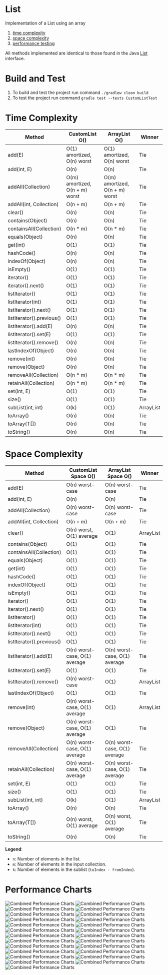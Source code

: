 # List

Implementation of a List using an array

1. [time complexity](https://github.com/bk10aao/CustomList/tree/main?tab=readme-ov-file#time-complexity)
2. [space complexity](https://github.com/bk10aao/CustomList/tree/main?tab=readme-ov-file#space-complexity)
3. [performance testing](https://github.com/bk10aao/CustomList/blob/main/README.md#performance-charts)

All methods implemented are identical to those found in the Java [List](https://docs.oracle.com/javase/8/docs/api/java/util/List.html) interface.

# Build and Test
1. To build and test the project run command `./gradlew clean build`
2. To test the project run command `gradle test --tests CustomListTest`

# Time Complexity
| Method                            | CustomList O()                 | ArrayList O()                  | Winner    |
|-----------------------------------|--------------------------------|--------------------------------|-----------|
| add(E)                            | O(1) amortized, O(n) worst     | O(1) amortized, O(n) worst     | Tie       |
| add(int, E)                       | O(n)                           | O(n)                           | Tie       |
| addAll(Collection)                | O(m) amortized, O(n + m) worst | O(m) amortized, O(n + m) worst | Tie       |
| addAll(int, Collection)           | O(n + m)                       | O(n + m)                       | Tie       |
| clear()                           | O(n)                           | O(n)                           | Tie       |
| contains(Object)                  | O(n)                           | O(n)                           | Tie       |
| containsAll(Collection)           | O(n * m)                       | O(n * m)                       | Tie       |
| equals(Object)                    | O(n)                           | O(n)                           | Tie       |
| get(int)                          | O(1)                           | O(1)                           | Tie       |
| hashCode()                        | O(n)                           | O(n)                           | Tie       |
| indexOf(Object)                   | O(n)                           | O(n)                           | Tie       |
| isEmpty()                         | O(1)                           | O(1)                           | Tie       |
| iterator()                        | O(1)                           | O(1)                           | Tie       |
| iterator().next()                 | O(1)                           | O(1)                           | Tie       |
| listIterator()                    | O(1)                           | O(1)                           | Tie       |
| listIterator(int)                 | O(1)                           | O(1)                           | Tie       |
| listIterator().next()             | O(1)                           | O(1)                           | Tie       |
| listIterator().previous()         | O(1)                           | O(1)                           | Tie       |
| listIterator().add(E)             | O(n)                           | O(n)                           | Tie       |
| listIterator().set(E)             | O(1)                           | O(1)                           | Tie       |
| listIterator().remove()           | O(n)                           | O(n)                           | Tie       |
| lastIndexOf(Object)               | O(n)                           | O(n)                           | Tie       |
| remove(int)                       | O(n)                           | O(n)                           | Tie       |
| remove(Object)                    | O(n)                           | O(n)                           | Tie       |
| removeAll(Collection)             | O(n * m)                       | O(n * m)                       | Tie       |
| retainAll(Collection)             | O(n * m)                       | O(n * m)                       | Tie       |
| set(int, E)                       | O(1)                           | O(1)                           | Tie       |
| size()                            | O(1)                           | O(1)                           | Tie       |
| subList(int, int)                 | O(k)                           | O(1)                           | ArrayList |
| toArray()                         | O(n)                           | O(n)                           | Tie       |
| toArray(T[])                      | O(n)                           | O(n)                           | Tie       |
| toString()                        | O(n)                           | O(n)                           | Tie       |

# Space Complexity
| Method                            | CustomList Space O()          | ArrayList Space O()           | Winner    |
|-----------------------------------|-------------------------------|-------------------------------|-----------|
| add(E)                            | O(n) worst-case               | O(n) worst-case               | Tie       |
| add(int, E)                       | O(n)                          | O(n)                          | Tie       |
| addAll(Collection)                | O(n) worst-case               | O(n) worst-case               | Tie       |
| addAll(int, Collection)           | O(n + m)                      | O(n + m)                      | Tie       |
| clear()                           | O(n) worst, O(1) average      | O(1)                          | ArrayList |
| contains(Object)                  | O(1)                          | O(1)                          | Tie       |
| containsAll(Collection)           | O(1)                          | O(1)                          | Tie       |
| equals(Object)                    | O(1)                          | O(1)                          | Tie       |
| get(int)                          | O(1)                          | O(1)                          | Tie       |
| hashCode()                        | O(1)                          | O(1)                          | Tie       |
| indexOf(Object)                   | O(1)                          | O(1)                          | Tie       |
| isEmpty()                         | O(1)                          | O(1)                          | Tie       |
| iterator()                        | O(1)                          | O(1)                          | Tie       |
| iterator().next()                 | O(1)                          | O(1)                          | Tie       |
| listIterator()                    | O(1)                          | O(1)                          | Tie       |
| listIterator(int)                 | O(1)                          | O(1)                          | Tie       |
| listIterator().next()             | O(1)                          | O(1)                          | Tie       |
| listIterator().previous()         | O(1)                          | O(1)                          | Tie       |
| listIterator().add(E)             | O(n) worst-case, O(1) average | O(n) worst-case, O(1) average | Tie       |
| listIterator().set(E)             | O(1)                          | O(1)                          | Tie       |
| listIterator().remove()           | O(n) worst-case               | O(1)                          | ArrayList |
| lastIndexOf(Object)               | O(1)                          | O(1)                          | Tie       |
| remove(int)                       | O(n) worst-case, O(1) average | O(1)                          | ArrayList |
| remove(Object)                    | O(n) worst-case, O(1) average | O(1)                          | Tie       |
| removeAll(Collection)             | O(n) worst-case, O(1) average | O(n) worst-case, O(1) average | Tie       |
| retainAll(Collection)             | O(n) worst-case, O(1) average | O(n) worst-case, O(1) average | Tie       |
| set(int, E)                       | O(1)                          | O(1)                          | Tie       |
| size()                            | O(1)                          | O(1)                          | Tie       |
| subList(int, int)                 | O(k)                          | O(1)                          | ArrayList |
| toArray()                         | O(n)                          | O(n)                          | Tie       |
| toArray(T[])                      | O(n) worst, O(1) average      | O(n) worst, O(1) average      | Tie       |
| toString()                        | O(n)                          | O(n)                          | Tie       |

**Legend**:
- `n`: Number of elements in the list.
- `m`: Number of elements in the input collection.
- `k`: Number of elements in the sublist (`toIndex - fromIndex`).

# Performance Charts

![Combined Performance Charts](PerformanceTesting/add(int,%20T).png)
![Combined Performance Charts](PerformanceTesting/add(T).png)
![Combined Performance Charts](PerformanceTesting/addAll(Collection%3CT%3E).png)
![Combined Performance Charts](PerformanceTesting/addAll(int,%20Collection%3CT%3E).png)
![Combined Performance Charts](PerformanceTesting/clear().png)
![Combined Performance Charts](PerformanceTesting/contains(T).png)
![Combined Performance Charts](PerformanceTesting/containsAll(Collection%3CT%3E).png)
![Combined Performance Charts](PerformanceTesting/equals(Object).png)
![Combined Performance Charts](PerformanceTesting/get(int).png)
![Combined Performance Charts](PerformanceTesting/hashCode().png)
![Combined Performance Charts](PerformanceTesting/indexOf(Object).png)
![Combined Performance Charts](PerformanceTesting/isEmpty().png)
![Combined Performance Charts](PerformanceTesting/iterator().next().png)
![Combined Performance Charts](PerformanceTesting/lastIndexOf(Object).png)
![Combined Performance Charts](PerformanceTesting/listIterator().add(T).png)
![Combined Performance Charts](PerformanceTesting/listIterator().remove().png)
![Combined Performance Charts](PerformanceTesting/remove(int).png)
![Combined Performance Charts](PerformanceTesting/remove(T).png)
![Combined Performance Charts](PerformanceTesting/removeAll(Collection<T>).png)
![Combined Performance Charts](PerformanceTesting/retainAll(Collection%3CT%3E).png)
![Combined Performance Charts](PerformanceTesting/set(int,%20T).png)
![Combined Performance Charts](PerformanceTesting/size().png)
![Combined Performance Charts](PerformanceTesting/subList(int,%20int).png)
![Combined Performance Charts](PerformanceTesting/toArray().png)
![Combined Performance Charts](PerformanceTesting/toString().png)


















